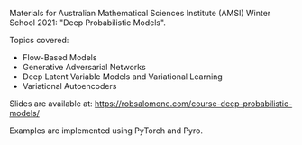Materials for Australian Mathematical Sciences Institute (AMSI) Winter School 2021: "Deep Probabilistic Models". 

Topics covered: 
- Flow-Based Models
- Generative Adversarial Networks
- Deep Latent Variable Models and Variational Learning 
- Variational Autoencoders

Slides are available at: https://robsalomone.com/course-deep-probabilistic-models/

Examples are implemented using PyTorch and Pyro. 

